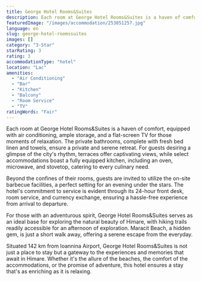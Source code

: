 ```yaml
---
title: George Hotel Rooms&Suites
description: Each room at George Hotel Rooms&Suites is a haven of comfort, equipped with air conditioning, ample storage, and a flat-screen TV for those moments of relaxatio
featuredImage: "/images/accommodation/253851257.jpg"
language: en
slug: george-hotel-roomssuites
images: []
category: "3-Star"
starRating: 3
rating: 3
accommodationType: "hotel"
location: "Lac"
amenities:
  - "Air Conditioning"
  - "Bar"
  - "Kitchen"
  - "Balcony"
  - "Room Service"
  - "TV"
ratingWords: "Fair"
---
```


Each room at George Hotel Rooms&Suites is a haven of comfort, equipped with air conditioning, ample storage, and a flat-screen TV for those moments of relaxation. The private bathrooms, complete with fresh bed linen and towels, ensure a private and serene retreat. For guests desiring a glimpse of the city's rhythm, terraces offer captivating views, while select accommodations boast a fully equipped kitchen, including an oven, microwave, and stovetop, catering to every culinary need.

Beyond the confines of their rooms, guests are invited to utilize the on-site barbecue facilities, a perfect setting for an evening under the stars. The hotel's commitment to service is evident through its 24-hour front desk, room service, and currency exchange, ensuring a hassle-free experience from arrival to departure.

For those with an adventurous spirit, George Hotel Rooms&Suites serves as an ideal base for exploring the natural beauty of Himare, with hiking trails readily accessible for an afternoon of exploration. Maracit Beach, a hidden gem, is just a short walk away, offering a serene escape from the everyday.

Situated 142 km from Ioannina Airport, George Hotel Rooms&Suites is not just a place to stay but a gateway to the experiences and memories that await in Himare. Whether it's the allure of the beaches, the comfort of the accommodations, or the promise of adventure, this hotel ensures a stay that's as enriching as it is relaxing.

